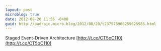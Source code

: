 ```yaml
---
layout: post
microblog: true
date: 2012-08-20 11:56 -0400
guid: http://padraic.micro.blog/2012/08/20/t237578966259625985.html
---
```

Staged Event-Driven Architecture [http://t.co/CT5oC110](http://t.co/CT5oC110)
